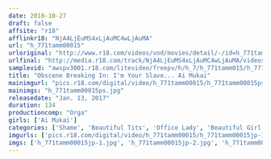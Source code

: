 ```yaml
---
date: 2018-10-27
draft: false
affsite: "r18"
afflinkr18: "NjA4LjEuMS4xLjAuMC4wLjAuMA"
url: "h_771tamm00015"
urloriginal: "http://www.r18.com/videos/vod/movies/detail/-/id=h_771tamm00015"
urlfinal: "http://media.r18.com/track/NjA4LjEuMS4xLjAuMC4wLjAuMA/videos/vod/movies/detail/-/id=h_771tamm00015"
samplevid: "awspv3001.r18.com/litevideo/freepv/h/h_7/h_771tamm015/h_771tamm015_dmb_w.mp4"
title: "Obscene Breaking In: I'm Your Slave... Ai Mukai"
mainimgurl: "pics.r18.com/digital/video/h_771tamm00015/h_771tamm00015ps.jpg"
mainimgs: "h_771tamm00015ps.jpg"
releasedate: "Jan. 13, 2017"
duration: 134
productioncomp: "Orga"
girls: ['Ai Mukai']
categories: ['Shame', 'Beautiful Tits', 'Office Lady', 'Beautiful Girl', 'Featured Actress', 'Training', 'Drama', 'Hi-Def']
imgurls: ['pics.r18.com/digital/video/h_771tamm00015/h_771tamm00015jp-1.jpg', 'pics.r18.com/digital/video/h_771tamm00015/h_771tamm00015jp-2.jpg', 'pics.r18.com/digital/video/h_771tamm00015/h_771tamm00015jp-3.jpg', 'pics.r18.com/digital/video/h_771tamm00015/h_771tamm00015jp-4.jpg', 'pics.r18.com/digital/video/h_771tamm00015/h_771tamm00015jp-5.jpg', 'pics.r18.com/digital/video/h_771tamm00015/h_771tamm00015jp-6.jpg', 'pics.r18.com/digital/video/h_771tamm00015/h_771tamm00015jp-7.jpg', 'pics.r18.com/digital/video/h_771tamm00015/h_771tamm00015jp-8.jpg', 'pics.r18.com/digital/video/h_771tamm00015/h_771tamm00015jp-9.jpg', 'pics.r18.com/digital/video/h_771tamm00015/h_771tamm00015jp-10.jpg', 'pics.r18.com/digital/video/h_771tamm00015/h_771tamm00015jp-11.jpg', 'pics.r18.com/digital/video/h_771tamm00015/h_771tamm00015jp-12.jpg', 'pics.r18.com/digital/video/h_771tamm00015/h_771tamm00015jp-13.jpg', 'pics.r18.com/digital/video/h_771tamm00015/h_771tamm00015jp-14.jpg', 'pics.r18.com/digital/video/h_771tamm00015/h_771tamm00015jp-15.jpg', 'pics.r18.com/digital/video/h_771tamm00015/h_771tamm00015jp-16.jpg', 'pics.r18.com/digital/video/h_771tamm00015/h_771tamm00015jp-17.jpg', 'pics.r18.com/digital/video/h_771tamm00015/h_771tamm00015jp-18.jpg', 'pics.r18.com/digital/video/h_771tamm00015/h_771tamm00015jp-19.jpg', 'pics.r18.com/digital/video/h_771tamm00015/h_771tamm00015jp-20.jpg']
imgs: ['h_771tamm00015jp-1.jpg', 'h_771tamm00015jp-2.jpg', 'h_771tamm00015jp-3.jpg', 'h_771tamm00015jp-4.jpg', 'h_771tamm00015jp-5.jpg', 'h_771tamm00015jp-6.jpg', 'h_771tamm00015jp-7.jpg', 'h_771tamm00015jp-8.jpg', 'h_771tamm00015jp-9.jpg', 'h_771tamm00015jp-10.jpg', 'h_771tamm00015jp-11.jpg', 'h_771tamm00015jp-12.jpg', 'h_771tamm00015jp-13.jpg', 'h_771tamm00015jp-14.jpg', 'h_771tamm00015jp-15.jpg', 'h_771tamm00015jp-16.jpg', 'h_771tamm00015jp-17.jpg', 'h_771tamm00015jp-18.jpg', 'h_771tamm00015jp-19.jpg', 'h_771tamm00015jp-20.jpg']
---
```


